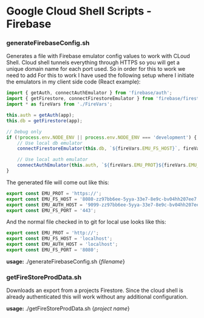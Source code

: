# Google Cloud Shell Scripts - Firebase

### generateFirebaseConfig.sh
Generates a file with Firebase emulator config values to work with CLoud Shell. Cloud shell tunnels everything through HTTPS so you will get a unique domain name for each port used. So in order for this to work we need to add  For this to work I have used the following setup where I initiate the emulators in my client side code (React example):

```javascript
import { getAuth, connectAuthEmulator } from 'firebase/auth';
import { getFirestore, connectFirestoreEmulator } from 'firebase/firestore';
import * as fireVars from './FireVars';

this.auth = getAuth(app);
this.db = getFirestore(app);

// Debug only
if (!process.env.NODE_ENV || process.env.NODE_ENV === 'development') {
    // Use local db emulator
    connectFirestoreEmulator(this.db, `${fireVars.EMU_FS_HOST}`, fireVars.EMU_FS_PORT);

    // Use local auth emulator
    connectAuthEmulator(this.auth, `${fireVars.EMU_PROT}${fireVars.EMU_AUTH_HOST}`);
} 
```
The generated file will come out like this:

```javascript
export const EMU_PROT = 'https://';
export const EMU_FS_HOST = '8080-zz97bb6ee-5yya-33e7-8e9c-bv04hh207ee7.cs-europe-west4-bhnf.cloudshell.dev';
export const EMU_AUTH_HOST = '9099-zz97bb6ee-5yya-33e7-8e9c-bv04hh207ee7.cs-europe-west4-bhnf.cloudshell.dev';
export const EMU_FS_PORT = '443';
```

And the normal file checked in to git for local use looks like this:
```javascript
export const EMU_PROT = 'http://';
export const EMU_FS_HOST = 'localhost';
export const EMU_AUTH_HOST = 'localhost';
export const EMU_FS_PORT = '8080'; 
```

**usage:** ./generateFirebaseConfig.sh {*filename*}

### getFireStoreProdData.sh
Downloads an export from a projects Firestore. Since the cloud shell is already authenticated this will work without any additional configuration.

**usage:** ./getFireStoreProdData.sh {*project name*}
